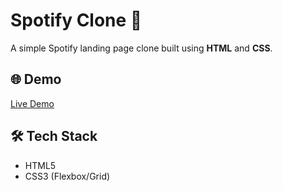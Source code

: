 # Spotify Clone 🎵

A simple Spotify landing page clone built using **HTML** and **CSS**.

## 🌐 Demo
[Live Demo](#) <!-- Replace # with actual GitHub Pages link later -->

## 🛠️ Tech Stack
- HTML5
- CSS3 (Flexbox/Grid)

